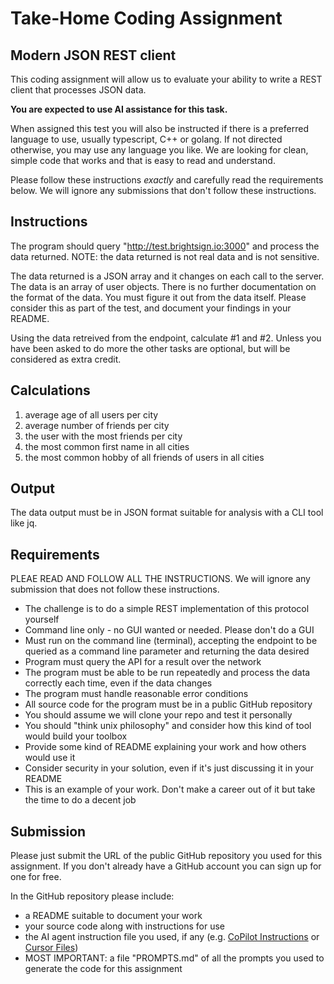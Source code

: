 # Take-Home Coding Assignment

## Modern JSON REST client

This coding assignment will allow us to evaluate your ability to write a REST client that processes JSON data. 

**You are expected to use AI assistance for this task.**

When assigned this test you will also be instructed if there is a preferred language to use, usually typescript, C++ or golang.  If not directed otherwise,
you may use any language you like. We are looking for clean, simple code that works and that is easy to read and understand.

Please follow these instructions *exactly* and carefully read the requirements below.  We will ignore any submissions that don't follow these instructions.

## Instructions

The program should query "http://test.brightsign.io:3000" and process the data returned. NOTE: the data returned is not real data and is not sensitive.

The data returned is a JSON array and it changes on each call to the server.  The data is an array of user objects.
There is no further documentation on the format of the data.  You must figure it out from the data itself.  Please consider this as part of the test, and document your findings in your README.

Using the data retreived from the endpoint, calculate #1 and #2.  Unless you have been asked to do more the other tasks are optional, but will be considered as extra credit.

## Calculations

1. average age of all users per city
2. average number of friends per city
3. the user with the most friends per city
4. the most common first name in all cities
5. the most common hobby of all friends of users in all cities

## Output

The data output must be in JSON format suitable for analysis with a CLI tool like jq.

## Requirements

PLEAE READ AND FOLLOW ALL THE INSTRUCTIONS.  We will ignore any submission that does not follow these instructions.

* The challenge is to do a simple REST implementation of this protocol yourself
* Command line only - no GUI wanted or needed.  Please don't do a GUI
* Must run on the command line (terminal), accepting the endpoint to be queried as a command line parameter and returning the data desired
* Program must query the API for a result over the network
* The program must be able to be run repeatedly and process the data correctly each time, even if the data changes
* The program must handle reasonable error conditions
* All source code for the program must be in a public GitHub repository
* You should assume we will clone your repo and test it personally
* You should "think unix philosophy" and consider how this kind of tool would build your toolbox
* Provide some kind of README explaining your work and how others would use it
* Consider security in your solution, even if it's just discussing it in your README
* This is an example of your work.  Don't make a career out of it but take the time to do a decent job

## Submission

Please just submit the URL of the public GitHub repository you used for this assignment.  If you don't already have a GitHub account you can sign up for one for free.

In the GitHub repository please include:

- a README suitable to document your work
- your source code along with instructions for use
- the AI agent instruction file you used, if any (e.g. [CoPilot Instructions](https://docs.github.com/en/copilot/customizing-copilot/adding-repository-custom-instructions-for-github-copilot) or [Cursor Files](https://github.com/PatrickJS/awesome-cursorrules))
- MOST IMPORTANT:  a file "PROMPTS.md" of all the prompts you used to generate the code for this assignment



